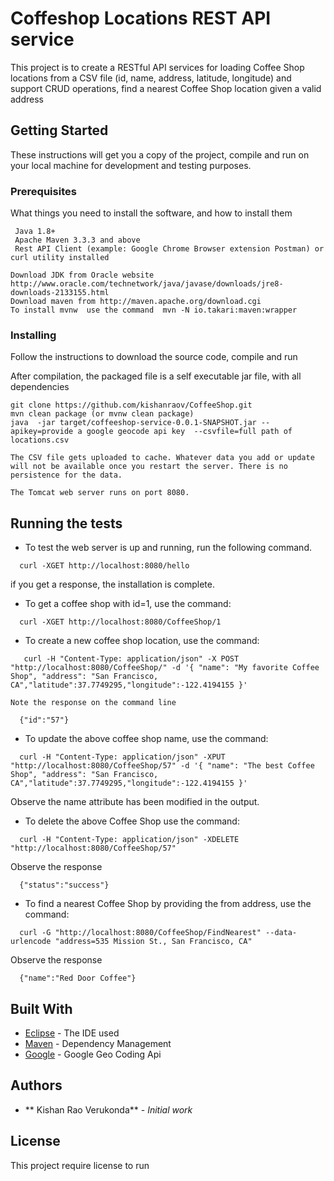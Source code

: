 # Coffeshop Locations REST API service 

This project is to create a RESTful API services for loading Coffee Shop locations from a CSV file (id, name, address, latitude, longitude) and support CRUD operations, find a nearest Coffee Shop location given a valid address   

## Getting Started

These instructions will get you a copy of the project, compile and run on your local machine for development and testing purposes.

### Prerequisites

What things you need to install the software, and how to install them

```
 Java 1.8+
 Apache Maven 3.3.3 and above
 Rest API Client (example: Google Chrome Browser extension Postman) or curl utility installed
```

```
Download JDK from Oracle website http://www.oracle.com/technetwork/java/javase/downloads/jre8-downloads-2133155.html
Download maven from http://maven.apache.org/download.cgi
To install mvnw  use the command  mvn -N io.takari:maven:wrapper
```

### Installing

Follow the instructions to download the source code, compile and run

After compilation, the packaged file is a self executable jar file, with all dependencies

```
git clone https://github.com/kishanraov/CoffeeShop.git
mvn clean package (or mvnw clean package) 
java  -jar target/coffeeshop-service-0.0.1-SNAPSHOT.jar --apikey=provide a google geocode api key  --csvfile=full path of locations.csv

The CSV file gets uploaded to cache. Whatever data you add or update will not be available once you restart the server. There is no persistence for the data.

The Tomcat web server runs on port 8080.
```


## Running the tests

  * To test the web server is up and running, run the following command.

```
  curl -XGET http://localhost:8080/hello
```
  if you get a response, the installation is complete.

  * To get a coffee shop with id=1, use the command: 

```
  curl -XGET http://localhost:8080/CoffeeShop/1
```

  * To create a new coffee shop location, use the command: 

```
   curl -H "Content-Type: application/json" -X POST "http://localhost:8080/CoffeeShop/" -d '{ "name": "My favorite Coffee Shop", "address": "San Francisco, CA","latitude":37.7749295,"longitude":-122.4194155 }'
```

    Note the response on the command line

```
  {"id":"57"} 
```

  * To update the above coffee shop name, use the command: 

```
  curl -H "Content-Type: application/json" -XPUT "http://localhost:8080/CoffeeShop/57" -d '{ "name": "The best Coffee Shop", "address": "San Francisco, CA","latitude":37.7749295,"longitude":-122.4194155 }'
```
  Observe the  name attribute has been modified in the output.

  * To delete the above Coffee Shop use the command:  

```
  curl -H "Content-Type: application/json" -XDELETE "http://localhost:8080/CoffeeShop/57"
```

  Observe the response 

```
  {"status":"success"}
```

  * To find a nearest Coffee Shop by providing the from address, use the command: 

```
  curl -G "http://localhost:8080/CoffeeShop/FindNearest" --data-urlencode "address=535 Mission St., San Francisco, CA"
```

  Observe the response 

```
  {"name":"Red Door Coffee"}
``` 

## Built With

* [Eclipse](http://www.dropwizard.io/1.0.2/docs/) - The IDE used
* [Maven](https://maven.apache.org/) - Dependency Management
* [Google](https://github.com/googlemaps/google-maps-services-java/) - Google Geo Coding Api


## Authors

* ** Kishan Rao Verukonda** - *Initial work* 


## License

This project require license to run

